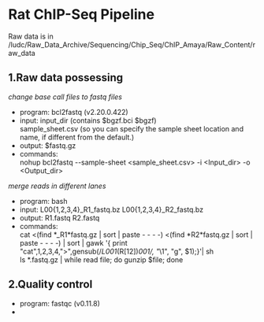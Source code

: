 # Rat ChIP-Seq Pipeline  
Raw data is in /ludc/Raw_Data_Archive/Sequencing/Chip_Seq/ChIP_Amaya/Raw_Content/raw_data
## 1.Raw data possessing
*change base call files to fastq files*
* program: bcl2fastq (v2.20.0.422)
* input: input_dir (contains $bgzf.bci $bgzf)  
sample_sheet.csv (so you can specify the sample sheet location and name, if different from the default.)
* output: $fastq.gz
* commands:  
nohup bcl2fastq --sample-sheet <sample_sheet.csv> -i <Input_dir> -o <Output_dir>

*merge reads in different lanes*
* program: bash
* input: L00{1,2,3,4}_R1_fastq.bz L00{1,2,3,4}_R2_fastq.bz
* output: R1.fastq R2.fastq
* commands:  
cat <(find \*_R1\*fastq.gz | sort | paste - - - -) <(find \*R2\*fastq.gz | sort | paste - - - -) | sort | gawk '{ print "cat",$1,$2,$3,$4,">",gensub(/_L001_(R[12])_001/, "_\\1", "g", $1);}'| sh  
ls \*.fastq.gz | while read file; do gunzip $file; done

## 2.Quality control
* program: fastqc (v0.11.8)
* 
